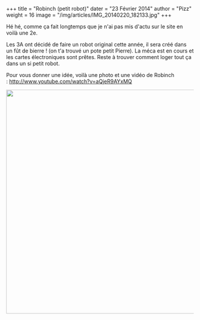 +++
title = "Robinch (petit robot)"
dater = "23 Février 2014"
author = "Pizz"
weight = 16
image = "/img/articles/IMG_20140220_182133.jpg"
+++

<p>
	H&eacute; h&eacute;, comme &ccedil;a fait longtemps que je n&#39;ai pas mis d&#39;actu sur le site en voil&agrave; une 2e.</p>
<p>
	Les 3A ont d&eacute;cid&eacute; de faire un robot original cette ann&eacute;e, il sera cr&eacute;&eacute; dans un f&ucirc;t de bierre ! (on t&#39;a trouv&eacute; un pote petit Pierre). La m&eacute;ca est en cours et les cartes &eacute;lectroniques sont pr&ecirc;tes. Reste &agrave; trouver comment loger tout &ccedil;a dans un si petit robot.</p>
<p>
	Pour vous donner une id&eacute;e, voil&agrave; une photo et une vid&eacute;o de Robinch :&nbsp;<a href="http://www.youtube.com/watch?v=aQjeR9AYxMQ">http://www.youtube.com/watch?v=aQjeR9AYxMQ</a></p>
<p>
	<img src="/img/articles/IMG_20140220_182133.jpg" width="600"/></p>
